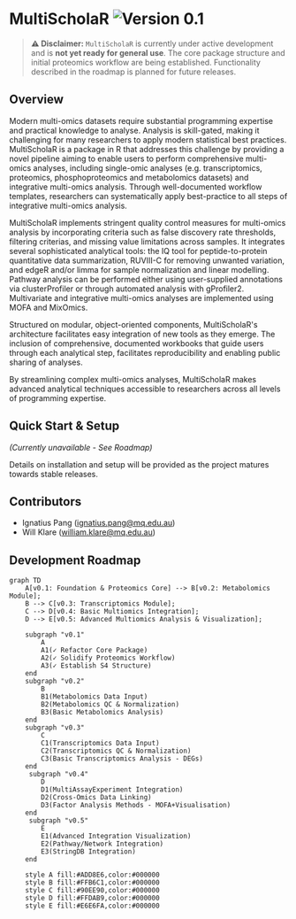 # MultiScholaR <img src="https://img.shields.io/badge/Version-0.1-orange?style=for-the-badge" alt="Version 0.1">

>**⚠️ Disclaimer:** `MultiScholaR` is currently under active development and is **not yet ready for general use**. The core package structure and initial proteomics workflow are being established. Functionality described in the roadmap is planned for future releases.

## Overview

Modern multi-omics datasets require substantial programming expertise and practical knowledge to analyse. Analysis is skill-gated, making it challenging for many researchers to apply modern statistical best practices. MultiScholaR is a package in R that addresses this challenge by providing a novel pipeline aiming to enable users to perform comprehensive multi-omics analyses, including single-omic analyses (e.g. transcriptomics, proteomics, phosphoproteomics and metabolomics datasets) and integrative multi-omics analysis. Through well-documented workflow templates, researchers can systematically apply best-practice to all steps of integrative multi-omics analysis.

MultiScholaR implements stringent quality control measures for multi-omics analysis by incorporating criteria such as false discovery rate thresholds, filtering criterias, and missing value limitations across samples. It integrates several sophisticated analytical tools: the IQ tool for peptide-to-protein quantitative data summarization, RUVIII-C for removing unwanted variation, and edgeR and/or limma for sample normalization and linear modelling. Pathway analysis can be performed either using user-supplied annotations via clusterProfiler or through automated analysis with gProfiler2. Multivariate and integrative multi-omics analyses are implemented using MOFA and MixOmics.

Structured on modular, object-oriented components, MultiScholaR's architecture facilitates easy integration of new tools as they emerge. The inclusion of comprehensive, documented workbooks that guide users through each analytical step, facilitates reproducibility and enabling public sharing of analyses.

By streamlining complex multi-omics analyses, MultiScholaR makes advanced analytical techniques accessible to researchers across all levels of programming expertise.

## Quick Start & Setup

*(Currently unavailable - See Roadmap)*

Details on installation and setup will be provided as the project matures towards stable releases.

## Contributors
* Ignatius Pang (ignatius.pang@mq.edu.au)
* Will Klare (william.klare@mq.edu.au)

## Development Roadmap

```mermaid
graph TD
    A[v0.1: Foundation & Proteomics Core] --> B[v0.2: Metabolomics Module];
    B --> C[v0.3: Transcriptomics Module];
    C --> D[v0.4: Basic Multiomics Integration];
    D --> E[v0.5: Advanced Multiomics Analysis & Visualization];

    subgraph "v0.1"
        A
        A1(✓ Refactor Core Package)
        A2(✓ Solidify Proteomics Workflow)
        A3(✓ Establish S4 Structure)
    end
    subgraph "v0.2"
        B
        B1(Metabolomics Data Input)
        B2(Metabolomics QC & Normalization)
        B3(Basic Metabolomics Analysis)
    end
    subgraph "v0.3"
        C
        C1(Transcriptomics Data Input)
        C2(Transcriptomics QC & Normalization)
        C3(Basic Transcriptomics Analysis - DEGs)
    end
     subgraph "v0.4"
        D
        D1(MultiAssayExperiment Integration)
        D2(Cross-Omics Data Linking)
        D3(Factor Analysis Methods - MOFA+Visualisation)
    end
     subgraph "v0.5"
        E
        E1(Advanced Integration Visualization)
        E2(Pathway/Network Integration)
        E3(StringDB Integration)
    end

    style A fill:#ADD8E6,color:#000000
    style B fill:#FFB6C1,color:#000000
    style C fill:#90EE90,color:#000000
    style D fill:#FFDAB9,color:#000000
    style E fill:#E6E6FA,color:#000000
```